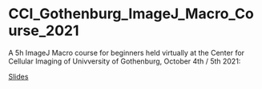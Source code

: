 # CCI_Gothenburg_ImageJ_Macro_Course_2021

A 5h ImageJ Macro course for beginners held virtually at the Center for Cellular Imaging of Univversity of Gothenburg, October 4th / 5th 2021:

[Slides](https://f1000research.com/slides/10-1000)
